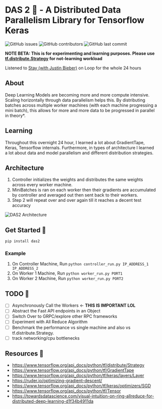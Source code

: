 # DAS 2 🚀 - A Distributed Data Parallelism Library for Tensorflow Keras

![GitHub issues](https://img.shields.io/github/issues/OrenLeung/das2)
![GitHub contributors](https://img.shields.io/github/contributors/OrenLeung/das2)
![GitHub last commit](https://img.shields.io/github/last-commit/OrenLeung/das2)

**NOTE BETA: This is for experimenting and learning purposes. Please use [tf.distribute.Strategy](https://www.tensorflow.org/api_docs/python/tf/distribute/Strategy) for not-learning workload**


Listened to [Stay (with Justin Bieber)](https://open.spotify.com/track/5HCyWlXZPP0y6Gqq8TgA20?si=5afd0b939f934759) on Loop for the whole 24 hours

## About
Deep Learning Models are becoming more and more compute intensive. Scaling horizontally through data parallelism helps this. By distributing batches across multiple worker machines (with each machine progressing a mini batch), this allows for more and more data to be progressed in parallel in theory*.

## Learning
Throughout this overnight 24 hour, I learned a lot about GradientTape, Keras, Tensorflow internals. Furthermore, in types of architecture I learned a lot about data and model parallelism and different distribution strategies.

## Architecture
1. Controller initializes the weights and distributes the same weights across every worker machine.
2. MiniBatches is ran on each worker then their gradients are accumulated by controller and averaged out then sent back to their workers.
3. Step 2 will repeat over and over again till it reaches a decent test accuracy

![DAS2 Architecture](https://docs.google.com/drawings/d/e/2PACX-1vSYEeVWRp_A_7hOpKPJa9rbku4RVBsXcBMMDgUsBdKfiGwSJ5SPT8rLbrgOj2_oJnRQh2SeLJm3ndRI/pub?w=960&h=720)
## Get Started 🚀
`pip install das2`

### Example

1. On Controller Machine, Run `python controller_run.py IP_ADDRESS_1 IP_ADDRESS_2`
2. On Worker 1 Machine, Run `python worker_run.py PORT1`
3. On Worker 2 Machine, Run `python worker_run.py PORT2`

## TODO 🚀
- [ ] Asynchronously Call the Workers <- **THIS IS IMPORTANT LOL**
- [ ] Abstract the Fast API endpoints in an Object
- [ ] Switch Over to GRPC/explore other RPC frameworks
- [ ] Experiment with All Reduce Algorithm
- [ ] Benchmark the performance vs single machine and also vs tf.distribute.Strategy. 
- [ ] track networking/cpu bottlenecks

## Resources 🚀
- https://www.tensorflow.org/api_docs/python/tf/distribute/Strategy
- https://www.tensorflow.org/api_docs/python/tf/GradientTape
- https://www.tensorflow.org/api_docs/python/tf/keras/layers/Layer
- https://ruder.io/optimizing-gradient-descent/
- https://www.tensorflow.org/api_docs/python/tf/keras/optimizers/SGD
- https://www.tensorflow.org/api_docs/python/tf/Tensor
- https://towardsdatascience.com/visual-intuition-on-ring-allreduce-for-distributed-deep-learning-d1f34b4911da
